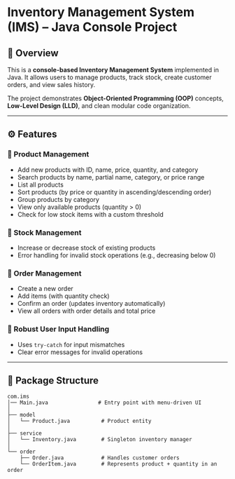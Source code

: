 
# Inventory Management System (IMS) – Java Console Project

## 📌 Overview

This is a **console-based Inventory Management System** implemented in Java.
It allows users to manage products, track stock, create customer orders, and view sales history.

The project demonstrates **Object-Oriented Programming (OOP)** concepts, **Low-Level Design (LLD)**, and clean modular code organization.

---

## ⚙️ Features

### 🔹 Product Management

* Add new products with ID, name, price, quantity, and category
* Search products by name, partial name, category, or price range
* List all products
* Sort products (by price or quantity in ascending/descending order)
* Group products by category
* View only available products (quantity > 0)
* Check for low stock items with a custom threshold

### 🔹 Stock Management

* Increase or decrease stock of existing products
* Error handling for invalid stock operations (e.g., decreasing below 0)

### 🔹 Order Management

* Create a new order
* Add items (with quantity check)
* Confirm an order (updates inventory automatically)
* View all orders with order details and total price

### 🔹 Robust User Input Handling

* Uses `try-catch` for input mismatches
* Clear error messages for invalid operations

---

## 📂 Package Structure

```
com.ims
│── Main.java                # Entry point with menu-driven UI
│
├── model
│   └── Product.java          # Product entity
│
├── service
│   └── Inventory.java        # Singleton inventory manager
│
└── order
    ├── Order.java            # Handles customer orders
    └── OrderItem.java        # Represents product + quantity in an order
```



